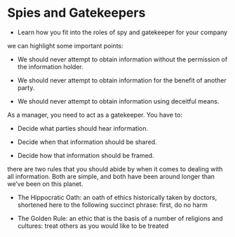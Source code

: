 # Spies and Gatekeepers

-   Learn how you fit into the roles of spy and gatekeeper for your company

we can highlight some important points:

-   We should never attempt to obtain information without the permission of the information holder.

-   We should never attempt to obtain information for the benefit of another party.

-   We should never attempt to obtain information using deceitful means.

As a manager, you need to act as a gatekeeper. You have to:

-   Decide what parties should hear information.

-   Decide when that information should be shared.

-   Decide how that information should be framed.

there are two rules that you should abide by when it comes to dealing with all information. Both are simple, and both have been around longer than we’ve been on this planet.

-   The Hippocratic Oath: an oath of ethics historically taken by doctors, shortened here to the following succinct phrase: first, do no harm

-   The Golden Rule: an ethic that is the basis of a number of religions and cultures: treat others as you would like to be treated
